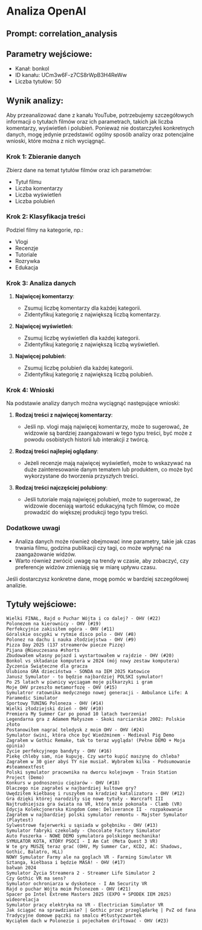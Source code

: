 # Analiza OpenAI
## Prompt: correlation_analysis
## Parametry wejściowe:
- Kanał: bonkol
- ID kanału: UCm3w6F-z7CS8rWpB3H4ReWw
- Liczba tytułów: 50

## Wynik analizy:

Aby przeanalizować dane z kanału YouTube, potrzebujemy szczegółowych informacji o tytułach filmów oraz ich parametrach, takich jak liczba komentarzy, wyświetleń i polubień. Ponieważ nie dostarczyłeś konkretnych danych, mogę jedynie przedstawić ogólny sposób analizy oraz potencjalne wnioski, które można z nich wyciągnąć.

### Krok 1: Zbieranie danych
Zbierz dane na temat tytułów filmów oraz ich parametrów:
- Tytuł filmu
- Liczba komentarzy
- Liczba wyświetleń
- Liczba polubień

### Krok 2: Klasyfikacja treści
Podziel filmy na kategorie, np.:
- Vlogi
- Recenzje
- Tutoriale
- Rozrywka
- Edukacja

### Krok 3: Analiza danych
1. **Najwięcej komentarzy**:
   - Zsumuj liczbę komentarzy dla każdej kategorii.
   - Zidentyfikuj kategorię z największą liczbą komentarzy.

2. **Najwięcej wyświetleń**:
   - Zsumuj liczbę wyświetleń dla każdej kategorii.
   - Zidentyfikuj kategorię z największą liczbą wyświetleń.

3. **Najwięcej polubień**:
   - Zsumuj liczbę polubień dla każdej kategorii.
   - Zidentyfikuj kategorię z największą liczbą polubień.

### Krok 4: Wnioski
Na podstawie analizy danych można wyciągnąć następujące wnioski:

1. **Rodzaj treści z najwięcej komentarzy**:
   - Jeśli np. vlogi mają najwięcej komentarzy, może to sugerować, że widzowie są bardziej zaangażowani w tego typu treści, być może z powodu osobistych historii lub interakcji z twórcą.

2. **Rodzaj treści najlepiej oglądany**:
   - Jeżeli recenzje mają najwięcej wyświetleń, może to wskazywać na duże zainteresowanie danym tematem lub produktem, co może być wykorzystane do tworzenia przyszłych treści.

3. **Rodzaj treści najczęściej polubiony**:
   - Jeśli tutoriale mają najwięcej polubień, może to sugerować, że widzowie doceniają wartość edukacyjną tych filmów, co może prowadzić do większej produkcji tego typu treści.

### Dodatkowe uwagi
- Analiza danych może również obejmować inne parametry, takie jak czas trwania filmu, godzina publikacji czy tagi, co może wpłynąć na zaangażowanie widzów.
- Warto również zwrócić uwagę na trendy w czasie, aby zobaczyć, czy preferencje widzów zmieniają się w miarę upływu czasu.

Jeśli dostarczysz konkretne dane, mogę pomóc w bardziej szczegółowej analizie.

## Tytuły wejściowe:
```
Wielki FINAŁ, Rajd o Puchar Wójta i co dalej? - OHV (#22)
Polonezem na kierownicy - OHV (#19)
Perfekcyjnie zakisiłem ogóra - OHV (#11)
Góralskie oscypki w rytmie disco polo - OHV (#8)
Polonez na dachu i nauka złodziejstwa - OHV (#9)
Pizza Day 2025 (137 streamerów piecze Pizzę)
Pijana @Nieuczesana #shorts
Zbudowałem własny pojazd i wystartowałem w rajdzie - OHV (#20)
Bonkol vs składanie komputera w 2024 (mój nowy zestaw komputera)
Życzenia Świąteczne dla gracza
Ulubiona GRA dzieciństwa - SONDA na IEM 2025 Katowice
Janusz Symulator - to będzie najbardziej POLSKI symulator!
Po 25 latach w piwnicy wyciągam moje piłkarzyki i gram
Moje OHV przeszło metamorfozę - OHV (#15)
Symulatror ratownika medycznego nowej generacji - Ambulance Life: A Paramedic Simulator
Sportowy TUNING Poloneza - OHV (#14)
Wielki złodziejski dzień - OHV (#10)
Premiera My Summer Car po ponad 10 latach tworzenia!
Legendarna gra z Adamem Małyszem - Skoki narciarskie 2002: Polskie złoto
Postanowiłem nagrać teledysk z moim OHV - OHV (#24)
Symulator świni, która chce być Wiedźminem - Medieval Pig Demo
Zagrałem w Gothic Remake, tak to teraz wygląda! (Pełne DEMO + Moja opinia)
Życie perfekcyjnego bandyty - OHV (#16)
Piekę chleby sam, nie kupuję. Czy warto kupić maszynę do chleba?
Zagrałem w 30 gier abyś TY nie musiał. Wybrałem kilka - Podsumowanie #steamnextfest
Polski symulator pracownika na dworcu kolejowym - Train Station Project (Demo)
Konkurs w podnoszeniu ciężarów - OHV (#18)
Dlaczego nie zagrałeś w najbardziej kultowe gry?
Uwędziłem kiełbasę i ruszyłem na kradzież katalizatora - OHV (#12)
Gra dzięki której narodziły się nowe tytuły - Warcraft III
Najtrudniejsza gra świata na VR, która mnie pokonała - Clamb (VR)
Edycja Kolekcjonerska Kingdom Come: Deliverance II - rozpakowanie
Zagrałem w najbardziej polski symulator remontu - Majster Symulator (Playtest)
Sylwestrowe fajerwerki u sąsiada w gołębniku - OHV (#13)
Symulator fabryki czekolady - Chocolate Factory Simulator
Auto Fuszerka - NOWE DEMO symulatora polskiego mechanika!
SYMULATOR KOTA, KTÓRY PSOCI - I Am Cat (Meta Quest 3 VR)
W te gry MUSZĘ teraz grać (OHV, My Summer Car, KCD2, AC: Shadows, Gothic, Balatro, HLL)
NOWY Symulator Farmy ale na goglach VR - Farming Simulator VR
Sztanga, kiełbasa i będzie MASA! - OHV (#17)
bałwan 2024
Symulator Życia Streamera 2 - Streamer Life Simulator 2
Czy Gothic VR ma sens?
Symulator ochroniarza w dyskotece - I Am Security VR
Rajd o puchar Wójta moim Polonezem - OHV (#21)
Spacer po Intel Extreme Masters 2025 (EXPO + SPODEK IEM 2025) wideorelacja
Symulator pracy elektryka na VR - Electrician Simulator VR
Jak ściągać na sprawdzianie? | Gothic przez przeglądarkę | PvZ od fana
Tradycyjne domowe pączki na smalcu #tłustyczwartek
Wyciąłem dach w Polonezie i pojechałem driftować - OHV (#23)
```
